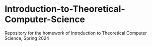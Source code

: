 # Introduction-to-Theoretical-Computer-Science
Repository for the homework of Introduction to Theoretical Computer Science, Spring 2024
